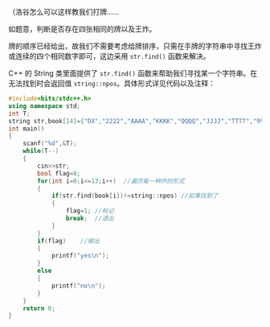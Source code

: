（洛谷怎么可以这样教我们打牌……

如题意，判断是否存在四张相同的牌以及王炸。

牌的顺序已经给出，故我们不需要考虑给牌排序，只需在手牌的字符串中寻找王炸或连续的四个相同数字即可，这边采用 `str.find()` 函数来解决。

C++ 的 String 类里面提供了 `str.find()` 函数来帮助我们寻找某一个字符串。在无法找到时会返回值 `string::npos`。具体形式详见代码以及注释：

``` cpp
#include<bits/stdc++.h>
using namespace std;
int T;
string str,book[14]={"DX","2222","AAAA","KKKK","QQQQ","JJJJ","TTTT","9999","8888","7777","6666","5555","4444","3333"};  //打表，记录每一种炸的形式
int main()
{
    scanf("%d",&T);
    while(T--)
    {
        cin>>str;
        bool flag=0;
        for(int i=0;i<=13;i++)  //遍历每一种炸的形式
        {
            if(str.find(book[i])!=string::npos) //如果找到了
            {
                flag=1; //标记
                break;  //退出
            }
        }
        if(flag)    //输出
        {
            printf("yes\n");
        }
        else
        {
            printf("no\n");
        }
    }
    return 0;
}

```